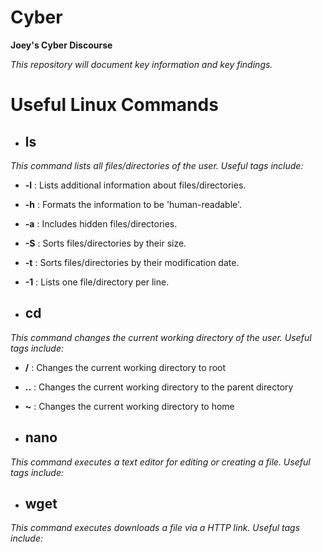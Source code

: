 # **Cyber**
**Joey's Cyber Discourse**

*This repository will document key information and key findings.*

# Useful Linux Commands
- ## **ls**
*This command lists all files/directories of the user. Useful tags include:*

  -   **-l** :   Lists additional information about files/directories.
  -   **-h** :   Formats the information to be 'human-readable'.
  -   **-a** :   Includes hidden files/directories.
  -   **-S** :   Sorts files/directories by their size.
  -   **-t** :   Sorts files/directories by their modification date.
  -   **-1** :   Lists one file/directory per line.

- ## **cd**
*This command changes the current working directory of the user. Useful tags include:*

-  **/** :    Changes the current working directory to root
- **..** :   Changes the current working directory to the parent directory
- **~** :    Changes the current working directory to home

- ## **nano**
*This command executes a text editor for editing or creating a file. Useful tags include:*

- ## **wget**
*This command executes downloads a file via a HTTP link. Useful tags include:*
